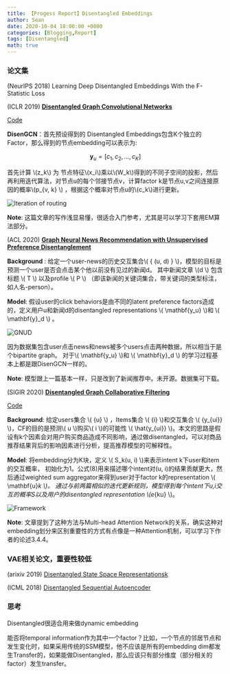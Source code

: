 ```yaml
---
title: 【Progess Report】Disentangled Embeddings
author: Sean
date: 2020-10-04 18:00:00 +0800
categories: [Blogging,Report]
tags: [Disentangled]
math: true
---
```


### 论文集


 (NeurIPS 2018) Learning Deep Disentangled Embeddings With the F-Statistic Loss

(ICLR 2019) [**Disentangled Graph Convolutional Networks**](http://proceedings.mlr.press/v97/ma19a/ma19a.pdf)

[Code](https://github.com/THUDM/cogdl)

**DisenGCN**：首先预设得到的 Disentangled Embeddings包含K个独立的Factor，那么得到的节点embedding可以表示为:

$$ \mathbf{y}_u = [ c_1, c_2, ..., c_K ] $$

首先计算 \\(z_k\\) 为 节点特征\\(x_i\\)乘以\\(W_k\\)得到的不同子空间的投影，然后再利用迭代算法，对节点u的每个邻接节点v，计算factor k是节点u,v之间连接原因的概率\\(p_{v, k} \\) ，根据这个概率对节点u的\\(c_k\\)进行更新。

![Iteration of routing](https://i.loli.net/2020/10/10/15ZHuRfiObrvz2J.png)


**Note**: 这篇文章的写作浅显易懂，很适合入门参考，尤其是可以学习下套用EM算法部分。


(ACL 2020) [**Graph Neural News Recommendation with Unsupervised Preference Disentanglement**](https://www.aclweb.org/anthology/2020.acl-main.392/)

**Background** : 给定一个user-news的历史交互集合\\( { (u, d) } \\)，模型的目标是预测一个user是否会点击某个他以前没有见过的新闻d。 其中新闻文章 \\(d \\) 包含标题 \\( T \\)  以及profile \\( P \\) （即该新闻的关键词集合，带关键词的类型标注，如人名-person）。

**Model**: 假设user的click behaviors是由不同的latent preference factors造成的，定义用户u和新闻d的disentangled representations \\( \mathbf{y_u} \\)和 \\( \mathbf{y}_d \\) 。

![GNUD](https://i.loli.net/2020/10/11/rcRbQSG6wFizxtp.png)

因为数据集包含user点击news和news被多个users点击两种数据，所以相当于是个bipartite graph。 对于\\( \mathbf{y_u} \\)和 \\( \mathbf{y}_d \\) 的学习过程基本上都是跟DisenGCN一样的。

**Note**: 模型跟上一篇基本一样，只是改到了新闻推荐中。未开源。数据集可下载。


(SIGIR 2020) [**Disentangled Graph Collaborative Filtering**](https://dl.acm.org/doi/abs/10.1145/3397271.3401137)

[Code](https://github.com/xiangwang1223/disentangled_graph_collaborative_filtering)

**Background**: 给定users集合 \\( {u} \\) ，Items集合 \\( {i} \\)和交互集合 \\( {y_{ui}} \\)，CF的目的是预测\\( u \\)购买\\( i \\)的可能性 \\( \hat{y_{ui}} \\)。本文的思路是假设有k个因素会对用户购买商品造成不同影响，通过做disentangled，可以对商品推荐结果背后的影响因素进行分析，提高推荐模型的可解释性。

**Model**:  将embedding分为K块，定义 \\( S_k(u, i) \\)来表示intent k下user和item的交互概率， 初始化为1。公式(8)用来描述哪个intent对(u, i)的结果贡献更大，然后通过weighted sum aggregator来得到user对于factor k的representation \\( \mathbf{u}_k \\)。
通过与前两篇相似的迭代更新规则，模型得到每个intent下u,i交互的概率S以及用户的disentangled representation \\(e_{ku} \\)。

![Framework](https://i.loli.net/2020/10/10/HLquIXiGyZsK2NT.png)


**Note**:  文章提到了这种方法与Multi-head Attention Network的关系，确实这种对embedding划分来区别重要性的方式有点像是一种Attention机制，可以学习下作者的论述3.4.4。




### VAE相关论文，重要性较低

(arixiv 2019) [Disentangled State Space Representationsk](https://arxiv.org/abs/1906.03255)


(ICML 2018) [Disentangled Sequential Autoencoder](http://proceedings.mlr.press/v80/yingzhen18a.html)



### 思考

Disentangled很适合用来做dynamic embedding

能否将temporal information作为其中一个factor？比如，一个节点的邻居节点和发生变化时，如果采用传统的SSM模型，他不应该是所有的embedding dim都发生Transfer的，如果能做Disentangled，那么应该只有部分维度（部分相关的factor）发生transfer。